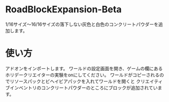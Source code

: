 # RoadBlockExpansion-Beta
1/16サイズ〜16/16サイズの落下しない灰色と白色のコンクリートパウダーを追加します。

# 使い方
アドオンをインポートします。
ワールドの設定画面を開き、ゲームの欄にあるホリデークリエイターの実験をonにしてください。
ワールドがコピーされるのでリソースパックとビヘイビアパックを入れてワールドを開くと
クリエイティブインベントリのコンクリートパウダーのところにブロックが追加されています。
